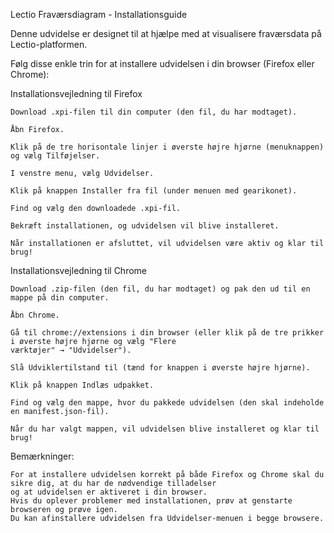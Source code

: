 Lectio Fraværsdiagram - Installationsguide

Denne udvidelse er designet til at hjælpe med at visualisere fraværsdata på Lectio-platformen.

Følg disse enkle trin for at installere udvidelsen i din browser (Firefox eller Chrome):


Installationsvejledning til Firefox

    Download .xpi-filen til din computer (den fil, du har modtaget).

    Åbn Firefox.

    Klik på de tre horisontale linjer i øverste højre hjørne (menuknappen) og vælg Tilføjelser.

    I venstre menu, vælg Udvidelser.

    Klik på knappen Installer fra fil (under menuen med gearikonet).

    Find og vælg den downloadede .xpi-fil.

    Bekræft installationen, og udvidelsen vil blive installeret.

    Når installationen er afsluttet, vil udvidelsen være aktiv og klar til brug!

Installationsvejledning til Chrome

    Download .zip-filen (den fil, du har modtaget) og pak den ud til en mappe på din computer.

    Åbn Chrome.

    Gå til chrome://extensions i din browser (eller klik på de tre prikker i øverste højre hjørne og vælg "Flere 	 
    værktøjer" → "Udvidelser").

    Slå Udviklertilstand til (tænd for knappen i øverste højre hjørne).

    Klik på knappen Indlæs udpakket.

    Find og vælg den mappe, hvor du pakkede udvidelsen (den skal indeholde en manifest.json-fil).

    Når du har valgt mappen, vil udvidelsen blive installeret og klar til brug!

Bemærkninger:

    For at installere udvidelsen korrekt på både Firefox og Chrome skal du sikre dig, at du har de nødvendige tilladelser 
    og at udvidelsen er aktiveret i din browser.
    Hvis du oplever problemer med installationen, prøv at genstarte browseren og prøve igen.
    Du kan afinstallere udvidelsen fra Udvidelser-menuen i begge browsere.
